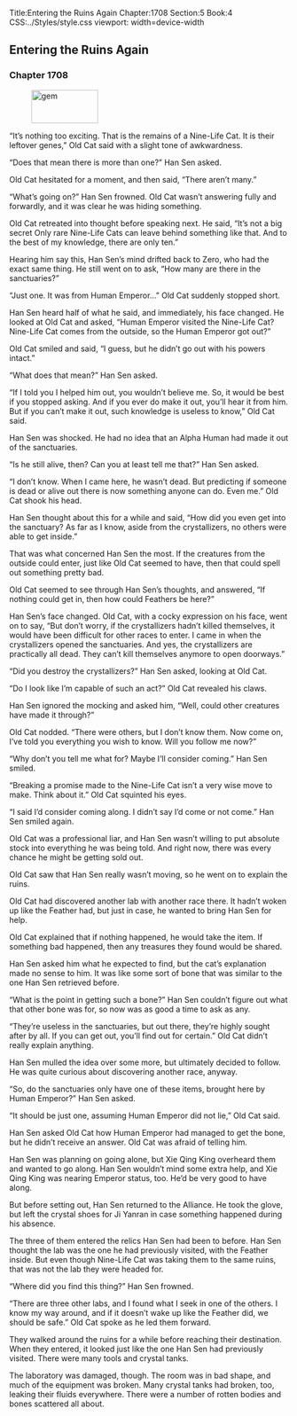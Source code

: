Title:Entering the Ruins Again 
Chapter:1708 
Section:5 
Book:4 
CSS:../Styles/style.css 
viewport: width=device-width
  
## Entering the Ruins Again
### Chapter 1708
  
<figure>
	<img src="../Images/gem.gif" alt="gem" id="gem" width="120" height="60" />
</figure>
  

  
“It’s nothing too exciting. That is the remains of a Nine-Life Cat. It is their leftover genes,” Old Cat said with a slight tone of awkwardness.

“Does that mean there is more than one?” Han Sen asked.

Old Cat hesitated for a moment, and then said, “There aren’t many.”

“What’s going on?” Han Sen frowned. Old Cat wasn’t answering fully and forwardly, and it was clear he was hiding something.

Old Cat retreated into thought before speaking next. He said, “It’s not a big secret Only rare Nine-Life Cats can leave behind something like that. And to the best of my knowledge, there are only ten.”

Hearing him say this, Han Sen’s mind drifted back to Zero, who had the exact same thing. He still went on to ask, “How many are there in the sanctuaries?”

“Just one. It was from Human Emperor…” Old Cat suddenly stopped short.

Han Sen heard half of what he said, and immediately, his face changed. He looked at Old Cat and asked, “Human Emperor visited the Nine-Life Cat? Nine-Life Cat comes from the outside, so the Human Emperor got out?”

Old Cat smiled and said, “I guess, but he didn’t go out with his powers intact.”

“What does that mean?” Han Sen asked.

“If I told you I helped him out, you wouldn’t believe me. So, it would be best if you stopped asking. And if you ever do make it out, you’ll hear it from him. But if you can’t make it out, such knowledge is useless to know,” Old Cat said.

Han Sen was shocked. He had no idea that an Alpha Human had made it out of the sanctuaries.

“Is he still alive, then? Can you at least tell me that?” Han Sen asked.

“I don’t know. When I came here, he wasn’t dead. But predicting if someone is dead or alive out there is now something anyone can do. Even me.” Old Cat shook his head.

Han Sen thought about this for a while and said, “How did you even get into the sanctuary? As far as I know, aside from the crystallizers, no others were able to get inside.”

That was what concerned Han Sen the most. If the creatures from the outside could enter, just like Old Cat seemed to have, then that could spell out something pretty bad.

Old Cat seemed to see through Han Sen’s thoughts, and answered, “If nothing could get in, then how could Feathers be here?”

Han Sen’s face changed. Old Cat, with a cocky expression on his face, went on to say, “But don’t worry, if the crystallizers hadn’t killed themselves, it would have been difficult for other races to enter. I came in when the crystallizers opened the sanctuaries. And yes, the crystallizers are practically all dead. They can’t kill themselves anymore to open doorways.”

“Did you destroy the crystallizers?” Han Sen asked, looking at Old Cat.

“Do I look like I’m capable of such an act?” Old Cat revealed his claws.

Han Sen ignored the mocking and asked him, “Well, could other creatures have made it through?”

Old Cat nodded. “There were others, but I don’t know them. Now come on, I’ve told you everything you wish to know. Will you follow me now?”

“Why don’t you tell me what for? Maybe I’ll consider coming.” Han Sen smiled.

“Breaking a promise made to the Nine-Life Cat isn’t a very wise move to make. Think about it.” Old Cat squinted his eyes.

“I said I’d consider coming along. I didn’t say I’d come or not come.” Han Sen smiled again.

Old Cat was a professional liar, and Han Sen wasn’t willing to put absolute stock into everything he was being told. And right now, there was every chance he might be getting sold out.

Old Cat saw that Han Sen really wasn’t moving, so he went on to explain the ruins.

Old Cat had discovered another lab with another race there. It hadn’t woken up like the Feather had, but just in case, he wanted to bring Han Sen for help.

Old Cat explained that if nothing happened, he would take the item. If something bad happened, then any treasures they found would be shared.

Han Sen asked him what he expected to find, but the cat’s explanation made no sense to him. It was like some sort of bone that was similar to the one Han Sen retrieved before.

“What is the point in getting such a bone?” Han Sen couldn’t figure out what that other bone was for, so now was as good a time to ask as any.

“They’re useless in the sanctuaries, but out there, they’re highly sought after by all. If you can get out, you’ll find out for certain.” Old Cat didn’t really explain anything.

Han Sen mulled the idea over some more, but ultimately decided to follow. He was quite curious about discovering another race, anyway.

“So, do the sanctuaries only have one of these items, brought here by Human Emperor?” Han Sen asked.

“It should be just one, assuming Human Emperor did not lie,” Old Cat said.

Han Sen asked Old Cat how Human Emperor had managed to get the bone, but he didn’t receive an answer. Old Cat was afraid of telling him.

Han Sen was planning on going alone, but Xie Qing King overheard them and wanted to go along. Han Sen wouldn’t mind some extra help, and Xie Qing King was nearing Emperor status, too. He’d be very good to have along.

But before setting out, Han Sen returned to the Alliance. He took the glove, but left the crystal shoes for Ji Yanran in case something happened during his absence.

The three of them entered the relics Han Sen had been to before. Han Sen thought the lab was the one he had previously visited, with the Feather inside. But even though Nine-Life Cat was taking them to the same ruins, that was not the lab they were headed for.

“Where did you find this thing?” Han Sen frowned.

“There are three other labs, and I found what I seek in one of the others. I know my way around, and if it doesn’t wake up like the Feather did, we should be safe.” Old Cat spoke as he led them forward.

They walked around the ruins for a while before reaching their destination. When they entered, it looked just like the one Han Sen had previously visited. There were many tools and crystal tanks.

The laboratory was damaged, though. The room was in bad shape, and much of the equipment was broken. Many crystal tanks had broken, too, leaking their fluids everywhere. There were a number of rotten bodies and bones scattered all about.